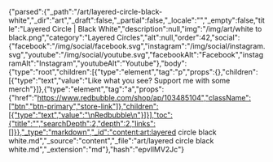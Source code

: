 {"parsed":{"_path":"/art/layered-circle-black-white","_dir":"art","_draft":false,"_partial":false,"_locale":"","_empty":false,"title":"Layered Circle | Black White","description":null,"img":"/img/art/white to black.png","category":"Layered Circles","alt":null,"order":42,"social":{"facebook":"/img/social/facebook.svg","instagram":"/img/social/instagram.svg","youtube":"/img/social/youtube.svg","facebookAlt":"Facebook","instagramAlt":"Instagram","youtubeAlt":"Youtube"},"body":{"type":"root","children":[{"type":"element","tag":"p","props":{},"children":[{"type":"text","value":"Like what you see? Support me with some merch"}]},{"type":"element","tag":"a","props":{"href":"https://www.redbubble.com/shop/ap/103485104","className":["btn","btn-primary","store-link"]},"children":[{"type":"text","value":"\nRedbubble\n"}]}],"toc":{"title":"","searchDepth":2,"depth":2,"links":[]}},"_type":"markdown","_id":"content:art:layered circle black white.md","_source":"content","_file":"art/layered circle black white.md","_extension":"md"},"hash":"epvllMV2Jc"}